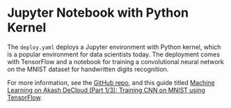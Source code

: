 # Jupyter Notebook with Python Kernel

The `deploy.yaml` deploys a Jupyter environment with Python kernel, which is a popular environment for data scientists today. The deployment comes with TensorFlow and  a notebook for training a convolutional neural network on the MNIST dataset for handwritten digits recognition.

For more information, see the [GitHub repo](https://github.com/wlouie1/mnist-app), and this guide titled [Machine Learning on Akash DeCloud (Part 1/3): Training CNN on MNIST using TensorFlow](https://wilsonlouie.medium.com/machine-learning-on-akash-decloud-part-1-3-training-cnn-on-mnist-using-tensorflow-be464f0f067e).
